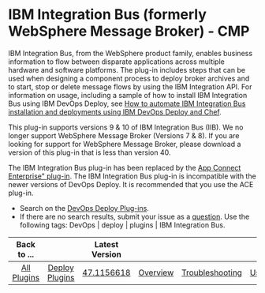 
# IBM Integration Bus (formerly WebSphere Message Broker) - CMP

IBM Integration Bus, from the WebSphere product family, enables business information to flow between disparate applications across multiple hardware and software platforms. The plug-in includes steps that can be used when designing a component process to deploy broker archives and to start, stop or delete message flows by using the IBM Integration API. For information on usage, including a sample of how to install IBM Integration Bus using IBM DevOps Deploy, see [How to automate IBM Integration Bus installation and deployments using IBM DevOps Deploy and Chef](https://www.urbancode.com/resource/how-to-automate-ibm-integration-bus-installation-and-deployments-using-ibm-urbancode-deploy-and-chef/).

This plug-in supports versions 9 & 10 of IBM Integration Bus (IIB). We no longer support WebSphere Message Broker (Versions 7 & 8). If you are looking for support for WebSphere Message Broker, please download a version of this plug-in that is less than version 40.

The IBM Integration Bus plug-in has been replaced by the [App Connect Enterprise" plug-in](https://urbancode.github.io/IBM-UCx-PLUGIN-DOCS/UCD/#app-connect-enterprise). The IBM Integration Bus plug-in is incompatible with the newer versions of DevOps Deploy. It is recommended that you use the ACE plug-in.

* Search on the [DevOps Deploy Plug-ins](https://urbancode.github.io/IBM-UCx-PLUGIN-DOCS/UCD/).
* If there are no search results, submit your issue as a [question](https://community.ibm.com/community/user/wasdevops/communities/community-home/digestviewer?communitykey=9adfe6b6-2e23-4895-8b27-38b93b5e152c). 
Use the following tags: DevOps | deploy | plugins | IBM Integration Bus.


|Back to ...||Latest Version||||||
| :---: | :---: | :---: | :---: | :---: | :---: | :---: | :---: |
|[All Plugins](../../index.md)|[Deploy Plugins](../README.md)|[47.1156618](https://raw.githubusercontent.com/UrbanCode/IBM-UCD-PLUGINS/main/files/WebSphereMessageBroker-CMP/WebSphereMessageBroker-CMP-47.1156618.zip)|[Overview](overview.md)|[Troubleshooting](troubleshooting.md)|[Usage](usage.md)|[Steps](steps.md)|[Downloads](downloads.md)|

